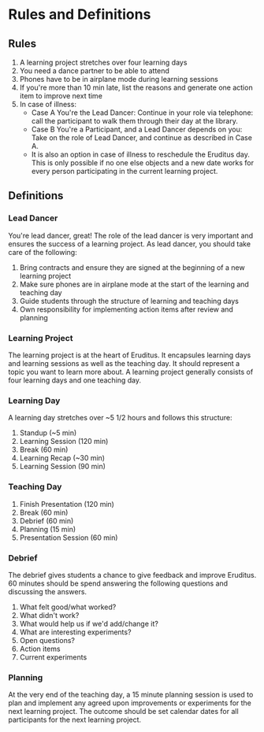 # Rules and Definitions

## Rules

1. A learning project stretches over four learning days
2. You need a dance partner to be able to attend
3. Phones have to be in airplane mode during learning sessions
4. If you're more than 10 min late, list the reasons and generate one action item to improve next time
5. In case of illness:
    - Case A You're the Lead Dancer: Continue in your role via telephone: call the participant to walk them through their day at the library.
    - Case B You're a Participant, and a Lead Dancer depends on you: Take on the role of Lead Dancer, and continue as described in Case A.
    - It is also an option in case of illness to reschedule the Eruditus day. This is only possible if no one else objects and a new date works for every person participating in the current learning project.

## Definitions

### Lead Dancer

You're lead dancer, great! The role of the lead dancer is very important and ensures the success of a learning project. As lead dancer, you should take care of the following:

1. Bring contracts and ensure they are signed at the beginning of a new learning project
2. Make sure phones are in airplane mode at the start of the learning and teaching day
3. Guide students through the structure of learning and teaching days
4. Own responsibility for implementing action items after review and planning

### Learning Project

The learning project is at the heart of Eruditus. It encapsules learning days and learning sessions as well as the teaching day. It should represent a topic you want to learn more about. A learning project generally consists of four learning days and one teaching day.

### Learning Day

A learning day stretches over ~5 1/2 hours and follows this structure:

1. Standup (~5 min)
2. Learning Session (120 min)
3. Break (60 min)
4. Learning Recap (~30 min)
5. Learning Session (90 min)

### Teaching Day

1. Finish Presentation (120 min)
2. Break (60 min)
3. Debrief (60 min)
4. Planning (15 min)
5. Presentation Session (60 min)

### Debrief

The debrief gives students a chance to give feedback and improve Eruditus. 60 minutes should be spend answering the following questions and discussing the answers.

1. What felt good/what worked?
2. What didn't work?
3. What would help us if we'd add/change it?
4. What are interesting experiments?
5. Open questions?
6. Action items
7. Current experiments

### Planning

At the very end of the teaching day, a 15 minute planning session is used to plan and implement any agreed upon improvements or experiments for the next learning project. The outcome should be set calendar dates for all participants for the next learning project.
